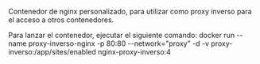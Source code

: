Contenedor de nginx personalizado, para utilizar como proxy inverso
para el acceso a otros contenedores.


Para lanzar el contenedor, ejecutar el siguiente comando:
docker run --name proxy-inverso-nginx -p 80:80 --network="proxy" -d -v proxy-inverso:/app/sites/enabled nginx-proxy-inverso:4
